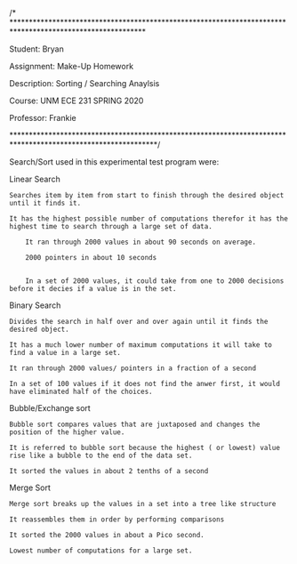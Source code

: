 /* **********************************************************************************************************

Student: Bryan

Assignment: Make-Up Homework 

Description: Sorting / Searching Anaylsis

Course: UNM ECE 231 SPRING 2020 

Professor: Frankie


*************************************************************************************************************/



Search/Sort used in this experimental test program were: 

Linear Search 

	Searches item by item from start to finish through the desired object until it finds it.  

	It has the highest possible number of computations therefor it has the highest time to search through a large set of data.  

		It ran through 2000 values in about 90 seconds on average. 

		2000 pointers in about 10 seconds 

		
		In a set of 2000 values, it could take from one to 2000 decisions before it decies if a value is in the set.
		
Binary Search 

	Divides the search in half over and over again until it finds the desired object.  

	It has a much lower number of maximum computations it will take to find a value in a large set.  

	It ran through 2000 values/ pointers in a fraction of a second  

	In a set of 100 values if it does not find the anwer first, it would have eliminated half of the choices. 


Bubble/Exchange sort 

	Bubble sort compares values that are juxtaposed and changes the position of the higher value.  

	It is referred to bubble sort because the highest ( or lowest) value rise like a bubble to the end of the data set.  

	It sorted the values in about 2 tenths of a second 

Merge Sort 

	Merge sort breaks up the values in a set into a tree like structure 

	It reassembles them in order by performing comparisons  

	It sorted the 2000 values in about a Pico second.  

	Lowest number of computations for a large set.  

 
